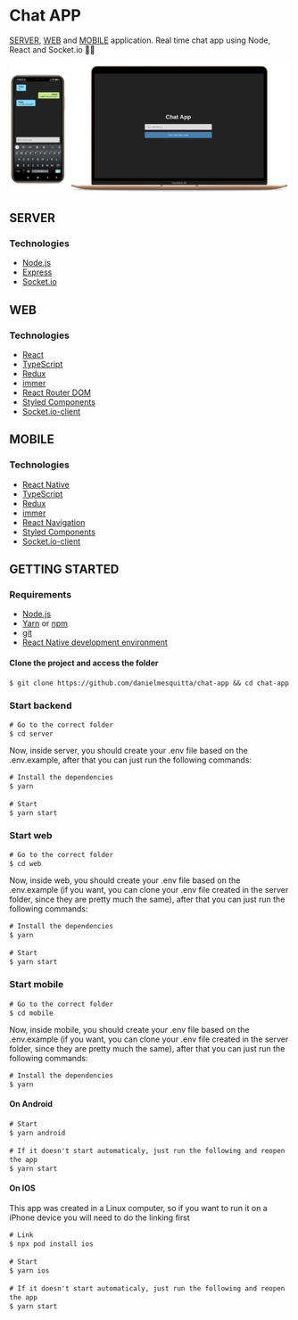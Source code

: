 # Chat APP

[SERVER](#server), [WEB](#web) and [MOBILE](#mobile) application. Real time chat app using Node, React and Socket.io 💬📱

<img src="docs/mockup.png">

## SERVER

### Technologies

- [Node.js](https://nodejs.org/)
- [Express](https://expressjs.com/)
- [Socket.io](https://socket.io/)

## WEB

### Technologies

- [React](https://reactjs.org/)
- [TypeScript](https://www.typescriptlang.org/)
- [Redux](https://redux.js.org/)
- [immer](https://immerjs.github.io/immer/docs/introduction)
- [React Router DOM](https://github.com/ReactTraining/react-router/tree/master/packages/react-router-dom)
- [Styled Components](https://styled-components.com/)
- [Socket.io-client](https://socket.io/docs/client-api/)

## MOBILE

### Technologies

- [React Native](https://reactnative.dev/)
- [TypeScript](https://www.typescriptlang.org/)
- [Redux](https://redux.js.org/)
- [immer](https://immerjs.github.io/immer/docs/introduction)
- [React Navigation](https://reactnavigation.org/)
- [Styled Components](https://styled-components.com/)
- [Socket.io-client](https://socket.io/docs/client-api/)

## GETTING STARTED
### Requirements

- [Node.js](https://nodejs.org/)
- [Yarn](https://yarnpkg.com/) or [npm](https://www.npmjs.com/)
- [git](https://git-scm.com/)
- [React Native development environment](https://reactnative.dev/docs/environment-setup)

#### Clone the project and access the folder

```shell
$ git clone https://github.com/danielmesquitta/chat-app && cd chat-app
```

### Start backend

```shell
# Go to the correct folder
$ cd server
```

Now, inside server, you should create your .env file based on the .env.example, after that you can just run the following commands:

```shell
# Install the dependencies
$ yarn

# Start
$ yarn start
```

### Start web

```shell
# Go to the correct folder
$ cd web
```

Now, inside web, you should create your .env file based on the .env.example (if you want, you can clone your .env file created in the server folder, since they are pretty much the same), after that you can just run the following commands:

```shell
# Install the dependencies
$ yarn

# Start
$ yarn start
```

### Start mobile

```shell
# Go to the correct folder
$ cd mobile
```
Now, inside mobile, you should create your .env file based on the .env.example (if you want, you can clone your .env file created in the server folder, since they are pretty much the same), after that you can just run the following commands:

```shell
# Install the dependencies
$ yarn
```

#### On Android

```shell
# Start
$ yarn android

# If it doesn't start automaticaly, just run the following and reopen the app
$ yarn start
```

#### On IOS

This app was created in a Linux computer, so if you want to run it on a iPhone device you will need to do the linking first

```shell
# Link
$ npx pod install ios

# Start
$ yarn ios

# If it doesn't start automaticaly, just run the following and reopen the app
$ yarn start
```
